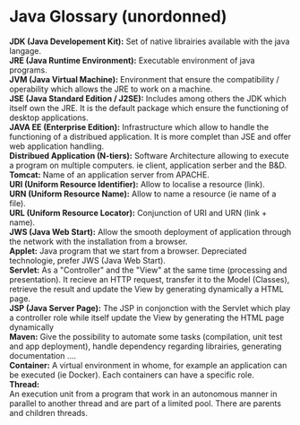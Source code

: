 # Java Glossary (unordonned)

<strong>JDK (Java Developement Kit):</strong> Set of native librairies available with the java langage.<br/>
<strong>JRE (Java Runtime Environment):</strong> Executable environment of java programs.<br/>
<strong>JVM (Java Virtual Machine):</strong> Environment that ensure the compatibility / operability which allows the JRE to work on a machine.<br/>
<strong>JSE (Java Standard Edition / J2SE):</strong> Includes among others the JDK which itself own the JRE.
It is the default package which ensure the functioning of desktop applications.<br/>
<strong>JAVA EE (Enterprise Edition):</strong> Infrastructure which allow to handle the functioning of a distribued application. It is more complet than JSE and offer web application handling.<br/>
<strong>Distribued Application (N-tiers):</strong> Software Architecture allowing to execute a program on multiple computers. ie client, application serber and the B&D.<br/>
<strong>Tomcat:</strong> Name of an application server from APACHE.<br/>
<strong>URI (Uniform Resource Identifier):</strong> Allow to localise a resource (link).<br/>
<strong>URN (Uniform Resource Name):</strong> Allow to name a resource (ie name of a file).<br/>
<strong>URL (Uniform Resource Locator):</strong> Conjunction of URI and URN (link + name).<br/>
<strong>JWS (Java Web Start):</strong> Allow the smooth deployment of application through the network with the installation from a browser.<br/>
<strong>Applet:</strong> Java program that we start from a browser. Depreciated technologie, prefer JWS (Java Web Start).<br/>
<strong>Servlet:</strong> As a "Controller" and the "View" at the same time (processing and presentation). It recieve an HTTP request, transfer it to the Model (Classes), retrieve the result and update the View by generating dynamically a HTML page. <br/>
<strong>JSP (Java Server Page):</strong> The JSP in conjonction with the Servlet which play a controller role while itself update the View by generating the HTML page dynamically<br/>
<strong>Maven:</strong> Give the possibility to automate some tasks (compilation, unit test and app deployment), handle dependency regarding librairies, generating documentation ....<br/>
<strong>Container:</strong> A virtual environment in whome, for example an application can be executed (ie Docker). Each containers can have a specific role.<br/>
<strong>Thread:</strong> <br/> An execution unit from a program that work in an autonomous manner in parallel to another thread and are part of a limited pool. There are parents and children threads.





